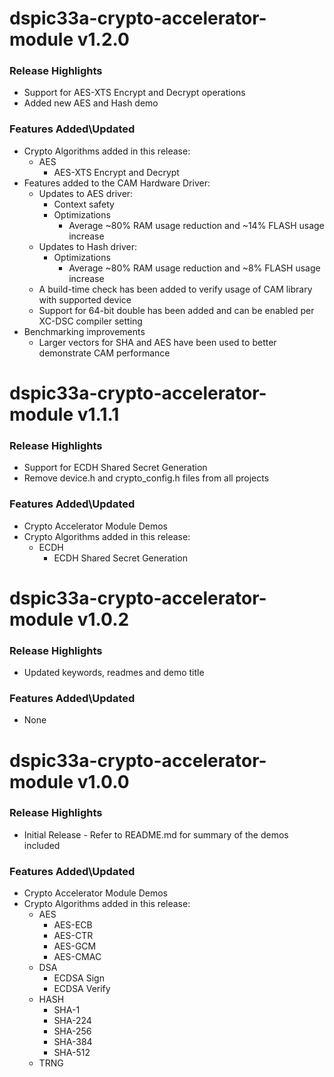 # dspic33a-crypto-accelerator-module v1.2.0
### Release Highlights
- Support for AES-XTS Encrypt and Decrypt operations
- Added new AES and Hash demo 

### Features Added\Updated
- Crypto Algorithms added in this release:
	- AES
		- AES-XTS Encrypt and Decrypt
- Features added to the CAM Hardware Driver:
	- Updates to AES driver:
		- Context safety
		- Optimizations
			- Average ~80% RAM usage reduction and ~14% FLASH usage increase 
	- Updates to Hash driver:
		- Optimizations
			- Average ~80% RAM usage reduction and ~8% FLASH usage increase 
	- A build-time check has been added to verify usage of CAM library with supported device
	- Support for 64-bit double has been added and can be enabled per XC-DSC compiler setting
- Benchmarking improvements
	- Larger vectors for SHA and AES have been used to better demonstrate CAM performance


# dspic33a-crypto-accelerator-module v1.1.1
### Release Highlights
- Support for ECDH Shared Secret Generation
- Remove device.h and crypto_config.h files from all projects

### Features Added\Updated
- Crypto Accelerator Module Demos
- Crypto Algorithms added in this release:
	- ECDH
		- ECDH Shared Secret Generation

# dspic33a-crypto-accelerator-module v1.0.2
### Release Highlights
- Updated keywords, readmes and demo title

### Features Added\Updated
- None

# dspic33a-crypto-accelerator-module v1.0.0
### Release Highlights
- Initial Release - Refer to README.md for summary of the demos included

### Features Added\Updated
- Crypto Accelerator Module Demos
- Crypto Algorithms added in this release:
	- AES
		- AES-ECB
		- AES-CTR
		- AES-GCM
		- AES-CMAC
	- DSA
		- ECDSA Sign
		- ECDSA Verify
	- HASH
		- SHA-1
		- SHA-224
		- SHA-256
		- SHA-384
		- SHA-512
	- TRNG